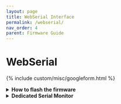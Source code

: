 ```yaml
---
layout: page
title: WebSerial Interface
permalink: /webserial/
nav_order: 4
parent: Firmware Guide
---
```


# WebSerial

{% include custom/misc/googleform.html %}

<details>
<summary>
<b>How to flash the firmware</b>
</summary>
In this section of the documentation you can flash your devices right from the browser!

Through the magic of WebSerial you can flash and configure your devices without ever having to download or use VSCode.
</details>

<details>
<summary>
<b>Dedicated Serial Monitor</b>
</summary>
The dedicated Serial Monitor is a web-based serial terminal for your devices.
Using this terminal you can send commands to your devices and see the output.
You can also use this to test your devices.

<h2>Serial Monitor</h2>

{% include custom/misc/serialmonitor.html %}

<details>
<summary>
<b>Dedicated Serial Monitor Docs</b>
</summary>
Listed here are most 😉 of the commands you can send to the terminal.

<h2>Serial Monitor Commands</h2>

<ul>
    <li><b style="color:green;">clear</b> - This will clear the terminal</li>
    <li><b style="color:green;">connect</b> - This will attempt a connect to your ESP device</li>
    <li><b style="color:green;">begin</b> - This will attempt to write firmware to your board</li>
    <li><b style="color:green;">set</b> <b style="color:yellow;">&lt;param&gt; &lt;value&gt;</b> - This will set a config key with the desired value </li>
        Possible config keys:
        <ul>
            <li><b style="color:green;">ssid</b> - This is the ssid for your wifi</li>
            <li><b style="color:green;">password</b> - This is the password for your wifi</li>
            <li><b style="color:green;">ota_password</b> - This is the password for Over the Air Updates to occur</li>
        </ul>
        {% include custom/alerts/Note.html content="Your Wifi credentials never leave your machine and are directly written to the device. We do not, and never will, store these values." %}
</ul>

</details>

</details>
